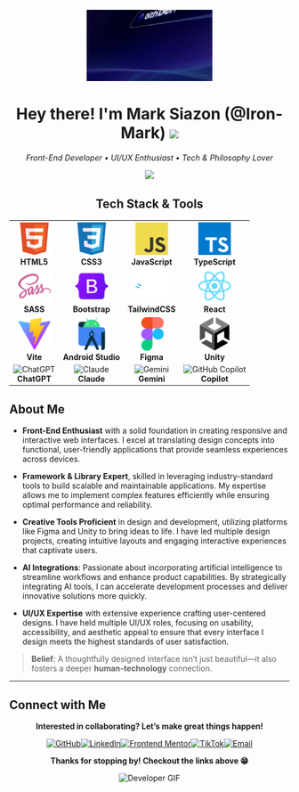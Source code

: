 <p align="center"><img src="assets/gh-banner.gif" width="45%" alt="Banner"/></p>
<h1 align="center">Hey there! I'm Mark Siazon (@Iron-Mark) <img src="https://media.giphy.com/media/hvRJCLFzcasrR4ia7z/giphy.gif" width="35"/></h1>
<p align="center"><em>Front-End Developer • UI/UX Enthusiast • Tech & Philosophy Lover</em></p>
<div align="center"><img src="https://readme-typing-svg.herokuapp.com?font=Fira+Code&size=25&pause=1000&color=36BCF7&center=true&vCenter=true&width=650&lines=Turning+ideas+into+beautiful+web+experiences;UI%2FUX+focused%2C+Philosophy+powered;Always+Learning+%26+Experimenting!;Let%27s+Create+Something+Amazing+Together%21"/></div>

<h2 align="center">Tech Stack & Tools</h2>
<table width="100%" align="center"><tr align="center"><td><img src="https://raw.githubusercontent.com/devicons/devicon/master/icons/html5/html5-original.svg" alt="HTML5" title="HTML5" width="60" height="60"/><br><b>HTML5</b></td><td><img src="https://raw.githubusercontent.com/devicons/devicon/master/icons/css3/css3-original.svg" alt="CSS3" title="CSS3" width="60" height="60"/><br><b>CSS3</b></td><td><img src="https://raw.githubusercontent.com/devicons/devicon/master/icons/javascript/javascript-original.svg" alt="JavaScript" title="JavaScript" width="60" height="60"/><br><b>JavaScript</b></td><td><img src="https://raw.githubusercontent.com/devicons/devicon/master/icons/typescript/typescript-original.svg" alt="TypeScript" title="TypeScript" width="60" height="60"/><br><b>TypeScript</b></td></tr><tr align="center"><td><img src="https://raw.githubusercontent.com/devicons/devicon/master/icons/sass/sass-original.svg" alt="SASS" title="SASS" width="60" height="60"/><br><b>SASS</b></td><td><img src="https://raw.githubusercontent.com/devicons/devicon/master/icons/bootstrap/bootstrap-original.svg" alt="Bootstrap" title="Bootstrap" width="60" height="60"/><br><b>Bootstrap</b></td><td><img src="https://raw.githubusercontent.com/devicons/devicon/master/icons/tailwindcss/tailwindcss-original-wordmark.svg" alt="TailwindCSS" title="TailwindCSS" width="60" height="60"/><br><b>TailwindCSS</b></td><td><img src="https://raw.githubusercontent.com/devicons/devicon/master/icons/react/react-original.svg" alt="React" title="React" width="60" height="60"/><br><b>React</b></td></tr><tr align="center"><td><img src="https://raw.githubusercontent.com/devicons/devicon/master/icons/vitejs/vitejs-original.svg" alt="ViteJS" title="ViteJS" width="60" height="60"/><br><b>Vite</b></td><td><img src="https://raw.githubusercontent.com/devicons/devicon/master/icons/androidstudio/androidstudio-original.svg" alt="Android Studio" title="Android Studio" width="60" height="60"/><br><b>Android Studio</b></td><td><img src="https://raw.githubusercontent.com/devicons/devicon/master/icons/figma/figma-original.svg" alt="Figma" title="Figma" width="60" height="60"/><br><b>Figma</b></td><td><img src="https://github.com/devicons/devicon/blob/master/icons/unity/unity-original.svg" alt="Unity" title="Unity" width="60" height="60"/><br><b>Unity</b></td></tr><tr align="center"><td><img src="https://upload.wikimedia.org/wikipedia/commons/0/04/ChatGPT_logo.svg" alt="ChatGPT" title="ChatGPT" width="60" height="60"/><br><b>ChatGPT</b></td><td><img src="https://uxwing.com/wp-content/themes/uxwing/download/brands-and-social-media/claude-ai-icon.png" alt="Claude" title="Claude" width="60" height="60"/><br><b>Claude</b></td><td><img src="https://uxwing.com/wp-content/themes/uxwing/download/brands-and-social-media/google-gemini-icon.png" alt="Gemini" title="Gemini" width="60" height="60"/><br><b>Gemini</b></td><td><img src="https://uxwing.com/wp-content/themes/uxwing/download/brands-and-social-media/copilot-icon.png" alt="GitHub Copilot" title="GitHub Copilot" width="60" height="60"/><br><b>Copilot</b></td></tr></table>

<h2>About Me</h2>

- **Front-End Enthusiast** with a solid foundation in creating responsive and interactive web interfaces. I excel at translating design concepts into functional, user-friendly applications that provide seamless experiences across devices.
  
- **Framework & Library Expert**, skilled in leveraging industry-standard tools to build scalable and maintainable applications. My expertise allows me to implement complex features efficiently while ensuring optimal performance and reliability.
  
- **Creative Tools Proficient** in design and development, utilizing platforms like Figma and Unity to bring ideas to life. I have led multiple design projects, creating intuitive layouts and engaging interactive experiences that captivate users.
  
- **AI Integrations**: Passionate about incorporating artificial intelligence to streamline workflows and enhance product capabilities. By strategically integrating AI tools, I can accelerate development processes and deliver innovative solutions more quickly.
  
- **UI/UX Expertise** with extensive experience crafting user-centered designs. I have held multiple UI/UX roles, focusing on usability, accessibility, and aesthetic appeal to ensure that every interface I design meets the highest standards of user satisfaction.
  
> **Belief**: A thoughtfully designed interface isn’t just beautiful—it also fosters a deeper **human-technology** connection.
---
<h2>Connect with Me</h2>
<p align="center"><b>Interested in collaborating? Let’s make great things happen!</b></p>
<p align="center"><a href="https://github.com/iron-mark"><img src="https://img.shields.io/badge/GitHub-181717?logo=github&logoColor=white&style=for-the-badge" alt="GitHub"/></a><a href="https://https://www.linkedin.com/in/mark-s-6024481b2/"><img src="https://img.shields.io/badge/LinkedIn-0A66C2?style=for-the-badge&logo=linkedin&logoColor=white" alt="LinkedIn"/></a><a href="https://www.frontendmentor.io/profile/Iron-Mark"><img src="https://img.shields.io/badge/Frontend%20Mentor-3A0DCC?logo=FrontendMentor&logoColor=white&style=for-the-badge" alt="Frontend Mentor"/></a><a href="https://www.tiktok.com/@iron_markk"><img src="https://img.shields.io/badge/TikTok-000000?logo=tiktok&logoColor=white&style=for-the-badge" alt="TikTok"/></a><a href="mailto:marka.siazon@gmail.com"><img src="https://img.shields.io/badge/Email-D14836?logo=gmail&logoColor=white&style=for-the-badge" alt="Email"/></a></p>

<p align="center"><strong>Thanks for stopping by! Checkout the links above 😁</strong></p>
<p align="center"><img src="https://media.giphy.com/media/RbDKaczqWovIugyJmW/giphy.gif" width="160" alt="Developer GIF"/></p>

